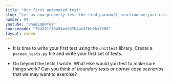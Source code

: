 ```yaml
---
title: "Our first automated test"
slug: "Let us now properly test the find_pacman() function we just created."
number: 04
youtube: "UnaqEmB0foY"
sourcecode: "704291ff0a94ee937b44c47bb9b1f508"
layout: video
---
```


* It is time to write your first test using the `unittest` library. Create a `pacman_tests.py` file and write your first set of tests.

* Go beyond the tests I wrote. What else would you test to make sure things work? Can you think of _boundary tests_ or _corner case scenarios_ that we may want to exercise?


